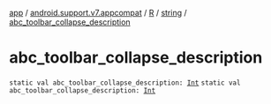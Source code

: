 [app](../../../index.md) / [android.support.v7.appcompat](../../index.md) / [R](../index.md) / [string](index.md) / [abc_toolbar_collapse_description](./abc_toolbar_collapse_description.md)

# abc_toolbar_collapse_description

`static val abc_toolbar_collapse_description: `[`Int`](https://kotlinlang.org/api/latest/jvm/stdlib/kotlin/-int/index.html)
`static val abc_toolbar_collapse_description: `[`Int`](https://kotlinlang.org/api/latest/jvm/stdlib/kotlin/-int/index.html)